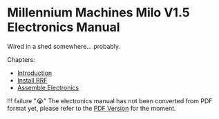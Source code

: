 # Millennium Machines Milo V1.5 Electronics Manual

Wired in a shed somewhere... probably.

Chapters:

- [Introduction](chapters/introduction.md)
- [Install RRF](chapters/install_rrf.md)
- [Assemble Electronics](chapters/assemble_electronics.md)

!!! failure ":sob:"
    The electronics manual has not been converted from PDF format yet,
    please refer to the [PDF Version](https://github.com/MillenniumMachines/Milo-v1.5/tree/main/Manuals/MILO%20V1.5%20ELECTRONICS%20AND%20FIRMWARE%20MANUAL.pdf) for the moment.
